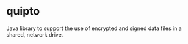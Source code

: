 # quipto
Java library to support the use of encrypted and signed data files in a shared, network drive.
